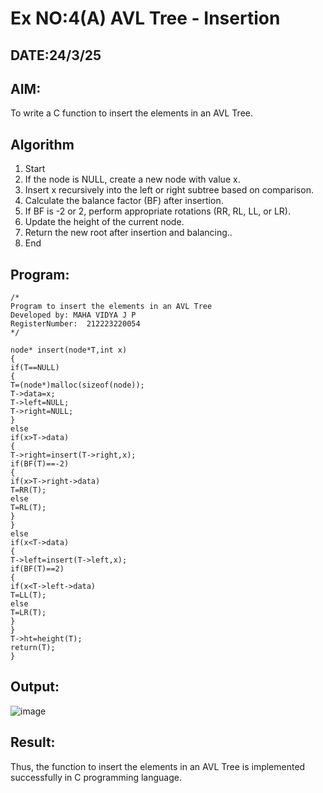 # Ex NO:4(A) AVL Tree - Insertion
## DATE:24/3/25
## AIM:
To write a C function to insert the elements in an AVL Tree.

## Algorithm
1. Start
2. If the node is NULL, create a new node with value x.
3. Insert x recursively into the left or right subtree based on comparison.
4. Calculate the balance factor (BF) after insertion.
5. If BF is -2 or 2, perform appropriate rotations (RR, RL, LL, or LR).
6. Update the height of the current node.
7. Return the new root after insertion and balancing..
8. End  

## Program:
```
/*
Program to insert the elements in an AVL Tree
Developed by: MAHA VIDYA J P
RegisterNumber:  212223220054
*/
```
```
node* insert(node*T,int x)
{
if(T==NULL)
{
T=(node*)malloc(sizeof(node)); 
T->data=x;
T->left=NULL; 
T->right=NULL;
}
else
if(x>T->data)
{
T->right=insert(T->right,x); 
if(BF(T)==-2)
{
if(x>T->right->data) 
T=RR(T);
else
T=RL(T);
}
}
else
if(x<T->data)
{
T->left=insert(T->left,x); 
if(BF(T)==2)
{
if(x<T->left->data) 
T=LL(T);
else
T=LR(T);
}
}
T->ht=height(T); 
return(T);
}
```

## Output:
![image](https://github.com/user-attachments/assets/b43a64e1-1b58-4ee0-a0c4-3319e5cfaf58)

## Result:
Thus, the function to insert the elements in an AVL Tree is implemented successfully in C programming language.
